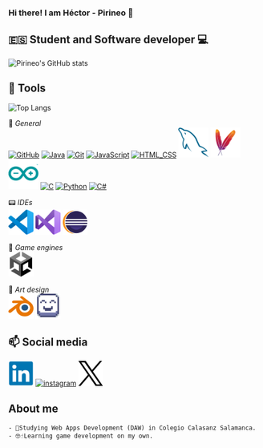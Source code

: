 ### Hi there! I am Héctor - Pirineo 👋

## 🇪🇸 Student and Software developer 💻
![Pirineo's GitHub stats](https://github-readme-stats.vercel.app/api?username=pirineocalvo&show_icons=true&theme=radical)

## 🔧 Tools
![Top Langs](https://github-readme-stats.vercel.app/api/top-langs/?username=pirineocalvo&layout=compact&show_icons=true&theme=radical)

🗻 _General_ <br>
[<img alt=GitHub src=https://cdn.jsdelivr.net/npm/simple-icons@3.13.0/icons/github.svg height=50px>][GitHub]
[<img alt=Java src=https://raw.githubusercontent.com/jmnote/z-icons/master/svg/java.svg height=50px>][JavaJDK]
[<img alt=Git src=https://raw.githubusercontent.com/jmnote/z-icons/master/svg/git.svg height=50px>][Git]
[<img alt=JavaScript src=https://raw.githubusercontent.com/jmnote/z-icons/master/svg/javascript.svg height=50px>][JavaScript]
[<img alt=HTML_CSS src=https://imgs.search.brave.com/yWLnBHNVXblkpX0Kag453Plz5whVXjTnDe1kYt18Mfg/rs:fit:860:0:0:0/g:ce/aHR0cHM6Ly91cGxv/YWQud2lraW1lZGlh/Lm9yZy93aWtpcGVk/aWEvY29tbW9ucy8x/LzEwL0NTUzNfYW5k/X0hUTUw1X2xvZ29z/X2FuZF93b3JkbWFy/a3Muc3Zn
height=60px>][HTML_CSS]
[<img alt=SQL src=https://raw.githubusercontent.com/devicons/devicon/ca28c779441053191ff11710fe24a9e6c23690d6/icons/mysql/mysql-original.svg
height=60px>][SQL]
[<img alt=Maven src=https://raw.githubusercontent.com/devicons/devicon/ca28c779441053191ff11710fe24a9e6c23690d6/icons/maven/maven-original.svg
height=60px>][Maven]
[<img alt=Arduino src=https://raw.githubusercontent.com/devicons/devicon/ca28c779441053191ff11710fe24a9e6c23690d6/icons/arduino/arduino-original.svg
height=60px>][Arduino]
[<img alt=C src=https://raw.githubusercontent.com/jmnote/z-icons/master/svg/c.svg
height=50px>][C]
[<img alt=Python src=https://raw.githubusercontent.com/jmnote/z-icons/master/svg/python.svg
height=50px>][Python]
[<img alt=C# src=https://raw.githubusercontent.com/jmnote/z-icons/master/svg/csharp.svg
height=50px>][C#]

📟 _IDEs_<br>
[<img alt=VSCode src=https://raw.githubusercontent.com/devicons/devicon/ca28c779441053191ff11710fe24a9e6c23690d6/icons/vscode/vscode-original.svg
height=50px>][VSCODE]
[<img alt=VS src=https://raw.githubusercontent.com/devicons/devicon/ca28c779441053191ff11710fe24a9e6c23690d6/icons/visualstudio/visualstudio-original.svg
height=50px>][VS]
[<img alt=Eclipse src=https://raw.githubusercontent.com/devicons/devicon/ca28c779441053191ff11710fe24a9e6c23690d6/icons/eclipse/eclipse-original.svg height=50px>][ECLIPSE]

👾 _Game engines_<br>
[<img alt=Unity src=https://raw.githubusercontent.com/devicons/devicon/ca28c779441053191ff11710fe24a9e6c23690d6/icons/unity/unity-original.svg height=50px>][UNITY]

🎨 _Art design_<br>
[<img alt=Blender src=https://raw.githubusercontent.com/devicons/devicon/ca28c779441053191ff11710fe24a9e6c23690d6/icons/blender/blender-original.svg height=50px>][blender]
[<img alt=Libresprite src="https://github.com/pirineocalvo/pirineocalvo/blob/main/img/ase48.png?raw=true" height=50px>][libre]


## 📫 Social media
[<img alt=linkedin src=https://raw.githubusercontent.com/devicons/devicon/ca28c779441053191ff11710fe24a9e6c23690d6/icons/linkedin/linkedin-original.svg height=50px>][linkedin]
[<img alt=instagram src=https://www.svgrepo.com/show/452229/instagram-1.svg height=50px>][instagram]
[<img alt=twitter src=https://raw.githubusercontent.com/devicons/devicon/ca28c779441053191ff11710fe24a9e6c23690d6/icons/twitter/twitter-original.svg height=50px>][twitter]

## About me
    - 📍Studying Web Apps Development (DAW) in Colegio Calasanz Salamanca.
    - 🤓☝️Learning game development on my own.

<!--References of the icons, not visible but neccesary if you want your icons to redirect somewhere-->
[Github]: https://github.com/
[JavaJDK]: https://openjdk.org/
[Git]:https://git-scm.com/downloads
[JavaScript]: https://www.w3schools.com/whatis/whatis_js.asp
[HTML_CSS]: https://www.w3schools.com/html/default.asp
[SQL]: https://www.mysql.com/
[Maven]: https://maven.apache.org/
[Arduino]: https://www.arduino.cc/
[C]: https://www.w3schools.com/c/c_intro.php
[Python]:https://www.python.org/downloads/
[C#]: https://www.w3schools.com/cs/index.php
[VSCODE]: https://code.visualstudio.com/
[VS]: https://visualstudio.microsoft.com/es/
[ECLIPSE]: https://eclipseide.org/
[UNITY]: https://unity.com/es
[blender]: https://www.blender.org/
[libre]: https://libresprite.github.io/#!/
[linkedin]: https://www.linkedin.com/in/h%C3%A9ctor-corrales-p%C3%A9rez-b31336365/
[instagram]: https://www.instagram.com/the_pirineocalvo/
[twitter]: https://x.com/ThePirineoCalvo




